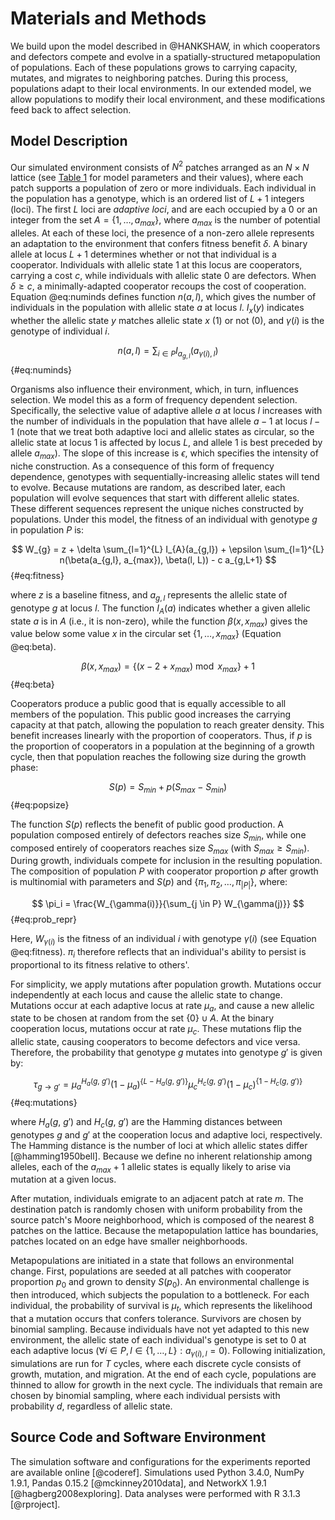 # Materials and Methods

We build upon the model described in @HANKSHAW, in which cooperators and defectors compete and evolve in a spatially-structured metapopulation of populations. Each of these populations grows to carrying capacity, mutates, and migrates to neighboring patches. During this process, populations adapt to their local environments. In our extended model, we allow populations to modify their local environment, and these modifications feed back to affect selection.

## Model Description

Our simulated environment consists of $N^2$ patches arranged as an $N \times N$ lattice (see [Table 1](#tables) for model parameters and their values), where each patch supports a population of zero or more individuals. Each individual in the population has a genotype, which is an ordered list of $L+1$ integers (loci). The first $L$ loci are *adaptive loci*, and are each occupied by a $0$ or an integer from the set $A=\{1, \ldots, a_{max}\}$, where $a_{max}$ is the number of potential alleles. At each of these loci, the presence of a non-zero allele represents an adaptation to the environment that confers fitness benefit $\delta$. A binary allele at locus $L+1$ determines whether or not that individual is a cooperator. Individuals with allelic state $1$ at this locus are cooperators, carrying a cost $c$, while individuals with allelic state $0$ are defectors. When $\delta \ge c$, a minimally-adapted cooperator recoups the cost of cooperation. Equation @eq:numinds defines function $n(a,l)$, which gives the number of individuals in the population with allelic state $a$ at locus $l$. $I_{x}(y)$ indicates whether the allelic state $y$ matches allelic state $x$ ($1$) or not ($0$), and $\gamma(i)$ is the genotype of individual $i$.

$$ n(a, l) = \sum_{i \in P} I_{a_{g,l}}(a_{\gamma(i), l}) $$ {#eq:numinds}

Organisms also influence their environment, which, in turn, influences selection. We model this as a form of frequency dependent selection. Specifically, the selective value of adaptive allele $a$ at locus $l$ increases with the number of individuals in the population that have allele $a-1$ at locus $l-1$ (note that we treat both adaptive loci and allelic states as circular, so the allelic state at locus 1 is affected by locus $L$, and allele 1 is best preceded by allele $a_{max}$). The slope of this increase is $\epsilon$, which specifies the intensity of niche construction. As a consequence of this form of frequency dependence, genotypes with sequentially-increasing allelic states will tend to evolve. Because mutations are random, as described later, each population will evolve sequences that start with different allelic states. These different sequences represent the unique niches constructed by populations. Under this model, the fitness of an individual with genotype $g$ in population $P$ is:

$$ W_{g} = z + \delta \sum_{l=1}^{L} I_{A}(a_{g,l}) + \epsilon \sum_{l=1}^{L} n(\beta(a_{g,l}, a_{max}), \beta(l, L)) - c a_{g,L+1} $$ {#eq:fitness}

where $z$ is a baseline fitness, and $a_{g,l}$ represents the allelic state of genotype $g$ at locus $l$. The function $I_{A}(a)$ indicates whether a given allelic state $a$ is in $A$ (i.e., it is non-zero), while the function $\beta(x, x_{max})$ gives the value below some value $x$ in the circular set $\{1, \ldots, x_{max}\}$ (Equation @eq:beta).

$$ \beta(x, x_{max}) = \{(x - 2 + x_{max}) \bmod x_{max}\} + 1 $$ {#eq:beta}

Cooperators produce a public good that is equally accessible to all members of the population. This public good increases the carrying capacity at that patch, allowing the population to reach greater density. This benefit increases linearly with the proportion of cooperators. Thus, if $p$ is the proportion of cooperators in a population at the beginning of a growth cycle, then that population reaches the following size during the growth phase:

$$ S(p) = S_{min} + p (S_{max} - S_{min}) $$ {#eq:popsize}

The function $S(p)$ reflects the benefit of public good production. A population composed entirely of defectors reaches size $S_{min}$, while one composed entirely of cooperators reaches size $S_{max}$ (with $S_{max} \ge S_{min}$). During growth, individuals compete for inclusion in the resulting population. The composition of population $P$ with cooperator proportion $p$ after growth is multinomial with parameters and $S(p)$ and $\{\pi_1, \pi_2, \ldots, \pi_{|P|}\}$, where:

$$ \pi_i = \frac{W_{\gamma(i)}}{\sum_{j \in P} W_{\gamma(j)}} $$ {#eq:prob_repr}

Here, $W_{\gamma(i)}$ is the fitness of an individual $i$ with genotype $\gamma(i)$ (see Equation @eq:fitness). $\pi_i$ therefore reflects that an individual's ability to persist is proportional to its fitness relative to others'.

For simplicity, we apply mutations after population growth. Mutations occur independently at each locus and cause the allelic state to change. Mutations occur at each adaptive locus at rate $\mu_{a}$, and cause a new allelic state to be chosen at random from the set $\{0\} \cup A$. At the binary cooperation locus, mutations occur at rate $\mu_{c}$. These mutations flip the allelic state, causing cooperators to become defectors and vice versa. Therefore, the probability that genotype $g$ mutates into genotype $g'$ is given by:

$$ \tau_{g \rightarrow g'} = \mu_{a}^{H_{a}(g,~g')}(1-\mu_{a})^{\{L-H_{a}(g,~g')\}} \mu_{c}^{H_{c}(g,~g')} (1-\mu_{c})^{\{1-H_{c}(g,~g')\}} $$ {#eq:mutations}

where $H_{a}(g,~g')$ and $H_{c}(g,~g')$ are the Hamming distances between genotypes $g$ and $g'$ at the cooperation locus and adaptive loci, respectively. The Hamming distance is the number of loci at which allelic states differ [@hamming1950bell]. Because we define no inherent relationship among alleles, each of the $a_{max} + 1$ allelic states is equally likely to arise via mutation at a given locus.

After mutation, individuals emigrate to an adjacent patch at rate $m$. The destination patch is randomly chosen with uniform probability from the source patch's Moore neighborhood, which is composed of the nearest 8 patches on the lattice. Because the metapopulation lattice has boundaries, patches located on an edge have smaller neighborhoods.

Metapopulations are initiated in a state that follows an environmental change. First, populations are seeded at all patches with cooperator proportion $p_{0}$ and grown to density $S(p_{0})$. An environmental challenge is then introduced, which subjects the population to a bottleneck. For each individual, the probability of survival is $\mu_{t}$, which represents the likelihood that a mutation occurs that confers tolerance. Survivors are chosen by binomial sampling. Because individuals have not yet adapted to this new environment, the allelic state of each individual's genotype is set to $0$ at each adaptive locus ($\forall i \in P, l \in \{1, \ldots, L\}: a_{\gamma(i),l} = 0$). Following initialization, simulations are run for $T$ cycles, where each discrete cycle consists of growth, mutation, and migration. At the end of each cycle, populations are thinned to allow for growth in the next cycle. The individuals that remain are chosen by binomial sampling, where each individual persists with probability $d$, regardless of allelic state.


## Source Code and Software Environment

The simulation software and configurations for the experiments reported are available online [@coderef]. Simulations used Python 3.4.0, NumPy 1.9.1, Pandas 0.15.2 [@mckinney2010data], and NetworkX 1.9.1 [@hagberg2008exploring]. Data analyses were performed with R 3.1.3 [@rproject].

